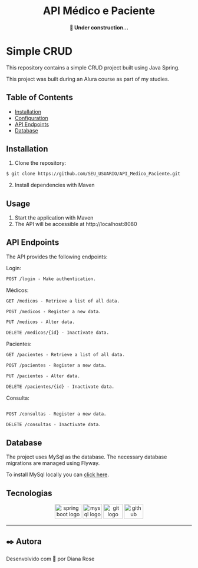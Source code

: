 <h1 align="center"> API Médico e Paciente </h1>

<h4 align="center"> 🚧 Under construction... </h4>



# Simple CRUD
This repository contains a simple CRUD project built using Java Spring.

This project was built during an Alura course as part of my studies.

## Table of Contents

- [Installation](#installation)
- [Configuration](#configuration)
- [API Endpoints](#api-endpoints)
- [Database](#database)

## Installation

1. Clone the repository:

```bash
$ git clone https://github.com/SEU_USUARIO/API_Medico_Paciente.git
```

2. Install dependencies with Maven

## Usage

1. Start the application with Maven
2. The API will be accessible at http://localhost:8080


## API Endpoints
The API provides the following endpoints:

Login:
```markdown
POST /login - Make authentication.
```

Médicos:
```markdown
GET /medicos - Retrieve a list of all data.

POST /medicos - Register a new data.

PUT /medicos - Alter data.

DELETE /medicos/{id} - Inactivate data.
```

Pacientes:
```markdown
GET /pacientes - Retrieve a list of all data.

POST /pacientes - Register a new data.

PUT /pacientes - Alter data.

DELETE /pacientes/{id} - Inactivate data.
```

Consulta:
```markdown

POST /consultas - Register a new data.

DELETE /consultas - Inactivate data.
```

## Database
The project uses MySql as the database. The necessary database migrations are managed using Flyway.

To install MySql locally you can [click here](https://dev.mysql.com/downloads/installer/).

## Tecnologias
<div align="center">
  <img src="https://github.com/DaiLobo/API_Medico_Paciente/assets/47689708/ffd5466f-286a-4afc-9793-b409d384cc77" height="40" width="72" alt="spring boot logo"  />
  <img src="https://github.com/DaiLobo/API_Medico_Paciente/assets/47689708/8051046d-9461-45bc-990a-75a2ab222079" height="40" width="52" alt="mysql logo"  />     
  <img src="https://cdn.jsdelivr.net/gh/devicons/devicon/icons/git/git-original.svg" height="40" width="52" alt="git logo"  />
  <img src="https://cdn.jsdelivr.net/gh/devicons/devicon/icons/github/github-original.svg" height="40" width="52" alt="github logo" />                                   
</div>
<hr/>

## ✒️ Autora
Desenvolvido com 💜 por Diana Rose


